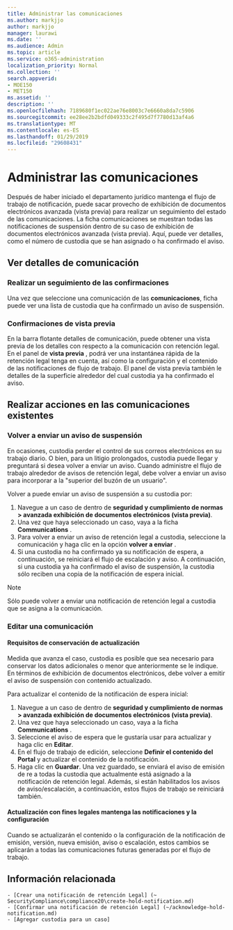 ```yaml
---
title: Administrar las comunicaciones
ms.author: markjjo
author: markjjo
manager: laurawi
ms.date: ''
ms.audience: Admin
ms.topic: article
ms.service: o365-administration
localization_priority: Normal
ms.collection: ''
search.appverid:
- MOE150
- MET150
ms.assetid: ''
description: ''
ms.openlocfilehash: 7189680f1ec022ae76e8003c7e6660a8da7c5906
ms.sourcegitcommit: ee28ee2b2bdfd049333c2f495d7f7780d13af4a6
ms.translationtype: MT
ms.contentlocale: es-ES
ms.lasthandoff: 01/29/2019
ms.locfileid: "29608431"
---
```

# <a name="manage-communications"></a>Administrar las comunicaciones

Después de haber iniciado el departamento jurídico mantenga el flujo de trabajo de notificación, puede sacar provecho de exhibición de documentos electrónicos avanzada (vista previa) para realizar un seguimiento del estado de las comunicaciones. La ficha comunicaciones se muestran todas las notificaciones de suspensión dentro de su caso de exhibición de documentos electrónicos avanzada (vista previa). Aquí, puede ver detalles, como el número de custodia que se han asignado o ha confirmado el aviso.

## <a name="view-communication-details"></a>Ver detalles de comunicación

### <a name="track-acknowledgements"></a>Realizar un seguimiento de las confirmaciones

Una vez que seleccione una comunicación de las **comunicaciones**, ficha puede ver una lista de custodia que ha confirmado un aviso de suspensión. 

### <a name="preview-acknowledgements"></a>Confirmaciones de vista previa

En la barra flotante detalles de comunicación, puede obtener una vista previa de los detalles con respecto a la comunicación con retención legal. En el panel de **vista previa** , podrá ver una instantánea rápida de la retención legal tenga en cuenta, así como la configuración y el contenido de las notificaciones de flujo de trabajo. El panel de vista previa también le detalles de la superficie alrededor del cual custodia ya ha confirmado el aviso.

## <a name="taking-action-on-existing-communications"></a>Realizar acciones en las comunicaciones existentes

### <a name="re-send-a-hold-notice"></a>Volver a enviar un aviso de suspensión

En ocasiones, custodia perder el control de sus correos electrónicos en su trabajo diario. O bien, para un litigio prolongados, custodia puede llegar y preguntará si desea volver a enviar un aviso. Cuando administre el flujo de trabajo alrededor de avisos de retención legal, debe volver a enviar un aviso para incorporar a la "superior del buzón de un usuario".

Volver a puede enviar un aviso de suspensión a su custodia por:
1. Navegue a un caso de dentro de **seguridad y cumplimiento de normas > avanzada exhibición de documentos electrónicos (vista previa)**.
2. Una vez que haya seleccionado un caso, vaya a la ficha **Communications** .
3. Para volver a enviar un aviso de retención legal a custodia, seleccione la comunicación y haga clic en la opción **volver a enviar** .
4. Si una custodia no ha confirmado ya su notificación de espera, a continuación, se reiniciará el flujo de escalación y aviso. A continuación, si una custodia ya ha confirmado el aviso de suspensión, la custodia sólo reciben una copia de la notificación de espera inicial.

> [!NOTE]
> Sólo puede volver a enviar una notificación de retención legal a custodia que se asigna a la comunicación. 

### <a name="edit-a-communication"></a>Editar una comunicación

#### <a name="update-preservation-requirements"></a>Requisitos de conservación de actualización
  
Medida que avanza el caso, custodia es posible que sea necesario para conservar los datos adicionales o menor que anteriormente se le indique. En términos de exhibición de documentos electrónicos, debe volver a emitir el aviso de suspensión con contenido actualizado.

Para actualizar el contenido de la notificación de espera inicial:

1. Navegue a un caso de dentro de **seguridad y cumplimiento de normas > avanzada exhibición de documentos electrónicos (vista previa)**.
2. Una vez que haya seleccionado un caso, vaya a la ficha **Communications** .
3. Seleccione el aviso de espera que le gustaría usar para actualizar y haga clic en **Editar**.
4. En el flujo de trabajo de edición, seleccione **Definir el contenido del Portal** y actualizar el contenido de la notificación. 
5. Haga clic en **Guardar**. Una vez guardado, se enviará el aviso de emisión de re a todas la custodia que actualmente está asignado a la notificación de retención legal. Además, si están habilitados los avisos de aviso/escalación, a continuación, estos flujos de trabajo se reiniciará también. 


#### <a name="update-legal-hold-notifications-and-settings"></a>Actualización con fines legales mantenga las notificaciones y la configuración

Cuando se actualizarán el contenido o la configuración de la notificación de emisión, versión, nueva emisión, aviso o escalación, estos cambios se aplicarán a todas las comunicaciones futuras generadas por el flujo de trabajo.

## <a name="related-information"></a>Información relacionada 

    - [Crear una notificación de retención Legal] (~ SecurityCompliance\compliance20\create-hold-notification.md)
    - [Confirmar una notificación de retención Legal] (~/acknowledge-hold-notification.md)
    - [Agregar custodia para un caso]